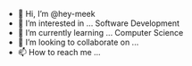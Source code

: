 - 👋 Hi, I’m @hey-meek
- 👀 I’m interested in ... Software Development
- 🌱 I’m currently learning ... Computer Science
- 💞️ I’m looking to collaborate on ...
- 📫 How to reach me ...

<!---
hey-meek/hey-meek is a ✨ special ✨ repository because its `README.md` (this file) appears on your GitHub profile.
You can click the Preview link to take a look at your changes.
--->
